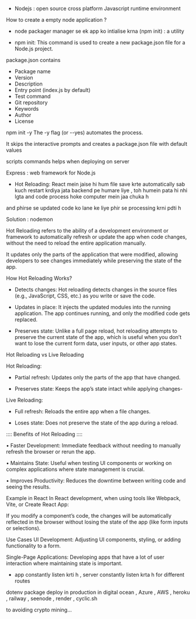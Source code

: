 - Nodejs : open source cross platform Javascript runtime environment

How to create a empty node application ?

- node packager manager se ek app ko intialise krna (npm init) : a utility

- npm init: This command is used to create a new package.json file for a Node.js project.

package.json contains

- Package name
- Version
- Description
- Entry point (index.js by default)
- Test command
- Git repository
- Keywords
- Author
- License

npm init -y
The -y flag (or --yes) automates the process.

It skips the interactive prompts and creates a package.json file with default values

scripts commands helps when deploying on server

Express : web framework for Node.js

- Hot Reloading: React mein jaise hi hum file save krte automatically sab kuch restart krdiya jata backend pe humare liye , toh humein pata hi nhi lgta and code process hoke computer mein jaa chuka h

and phirse se updated code ko lane ke liye phir se processing krni pdti h

Solution : nodemon

Hot Reloading refers to the ability of a development environment or framework to automatically refresh or update the app when code changes, without the need to reload the entire application manually.

It updates only the parts of the application that were modified, allowing developers to see changes immediately while preserving the state of the app.

How Hot Reloading Works?

- Detects changes: Hot reloading detects changes in the source files (e.g., JavaScript, CSS, etc.) as you write or save the code.

- Updates in place: It injects the updated modules into the running application. The app continues running, and only the modified code gets replaced.

- Preserves state: Unlike a full page reload, hot reloading attempts to preserve the current state of the app, which is useful when you don’t want to lose the current form data, user inputs, or other app states.



Hot Reloading vs Live Reloading

Hot Reloading:

- Partial refresh: Updates only the parts of the app that have changed.

- Preserves state: Keeps the app’s state intact while applying changes-

Live Reloading:

- Full refresh: Reloads the entire app when a file changes.

- Loses state: Does not preserve the state of the app during a reload.

:::: Benefits of Hot Reloading ::::

• Faster Development: Immediate feedback without needing to manually refresh the browser or rerun the app.

• Maintains State: Useful when testing UI components or working on complex applications where state management is crucial.

• Improves Productivity: Reduces the downtime between writing code and seeing the results.


Example in React
In React development, when using tools like Webpack, Vite, or Create React App:

If you modify a component’s code, the changes will be automatically reflected in the browser without losing the state of the app (like form inputs or selections).


Use Cases
UI Development: Adjusting UI components, styling, or adding functionality to a form.

Single-Page Applications: Developing apps that have a lot of user interaction where maintaining state is important.


- app constantly listen krti h , server constantly listen krta h for different routes

dotenv package
deploy in production in digital ocean , Azure , AWS , heroku , railway , seenode , render , cyclic.sh

to avoiding crypto mining...